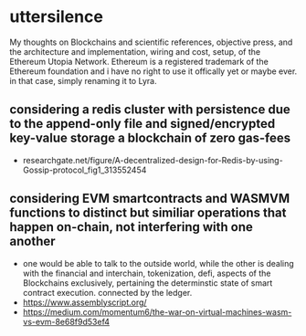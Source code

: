 # uttersilence

My thoughts on Blockchains and scientific references, objective press, and the architecture and implementation, wiring and cost, setup, of the Ethereum Utopia Network. Ethereum is a registered trademark of the Ethereum foundation and i have no right to use it offically yet or maybe ever. in that case, simply renaming it to Lyra. 

## considering a redis cluster with persistence due to the append-only file and signed/encrypted key-value storage a blockchain of zero gas-fees
- researchgate.net/figure/A-decentralized-design-for-Redis-by-using-Gossip-protocol_fig1_313552454

## considering EVM smartcontracts and WASMVM functions to distinct but similiar operations that happen on-chain, not interfering with one another
- one would be able to talk to the outside world, while the other is dealing with the financial and interchain, tokenization, defi, aspects of the Blockchains exclusively, pertaining the determinstic state of smart contract execution. connected by the ledger. 
- https://www.assemblyscript.org/
- https://medium.com/momentum6/the-war-on-virtual-machines-wasm-vs-evm-8e68f9d53ef4
